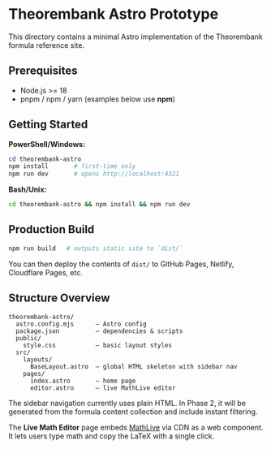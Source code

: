 # Theorembank Astro Prototype

This directory contains a minimal Astro implementation of the Theorembank formula reference site.

## Prerequisites

* Node.js >= 18
* pnpm / npm / yarn (examples below use **npm**)

## Getting Started

**PowerShell/Windows:**
```powershell
cd theorembank-astro
npm install       # first-time only
npm run dev       # opens http://localhost:4321
```

**Bash/Unix:**
```bash
cd theorembank-astro && npm install && npm run dev
```

## Production Build

```bash
npm run build   # outputs static site to `dist/`
```

You can then deploy the contents of `dist/` to GitHub Pages, Netlify, Cloudflare Pages, etc.

## Structure Overview

```
theorembank-astro/
  astro.config.mjs      – Astro config
  package.json          – dependencies & scripts
  public/
    style.css           – basic layout styles
  src/
    layouts/
      BaseLayout.astro  – global HTML skeleton with sidebar nav
    pages/
      index.astro       – home page
      editor.astro      – live MathLive editor
```

The sidebar navigation currently uses plain HTML. In Phase 2, it will be generated from the formula content collection and include instant filtering.

The **Live Math Editor** page embeds [MathLive](https://github.com/arnog/mathlive) via CDN as a web component. It lets users type math and copy the LaTeX with a single click. 